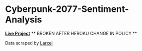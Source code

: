 # Cyberpunk-2077-Sentiment-Analysis

[**Live Project**](https://cyberpunk-2077-sentiment-anal.herokuapp.com/) ** BROKEN AFTER HEROKU CHANGE IN POLICY **

Data scraped by [Larxel](https://www.kaggle.com/andrewmvd/cyberpunk-2077/data?select=comments.csv)
